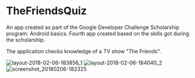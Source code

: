 # TheFriendsQuiz
An app created as part of the Google Developer Challenge Scholarship program: Android basics. Fourth app created based on the skills got during the scholarship.

The application checks knowledge of a TV show "The Friends".

![layout-2018-02-06-183856_1](https://user-images.githubusercontent.com/33321088/35874740-9ba58f68-0b6d-11e8-8d86-4bf1e1b2b9f6.png)
![layout-2018-02-06-184040_2](https://user-images.githubusercontent.com/33321088/35874744-9f87d42e-0b6d-11e8-9f91-3f0ed8a80eba.png)
![screenshot_20180206-182325](https://user-images.githubusercontent.com/33321088/35874750-a28e1b7e-0b6d-11e8-8ee3-ba37a2b3a853.png)

